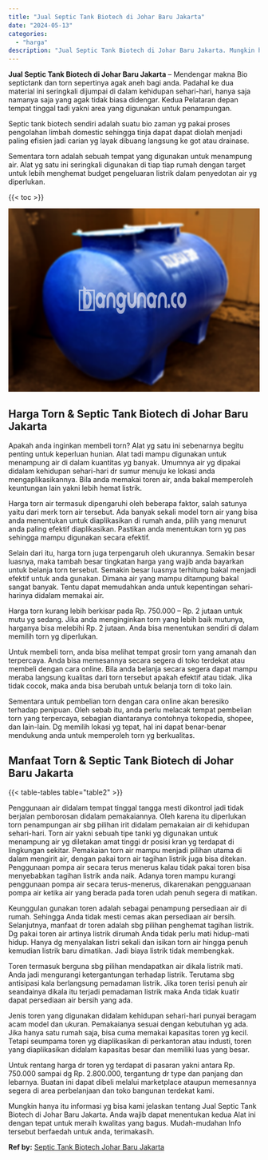 ```yaml
---
title: "Jual Septic Tank Biotech di Johar Baru Jakarta"
date: "2024-05-13"
categories: 
  - "harga"
description: "Jual Septic Tank Biotech di Johar Baru Jakarta. Mungkin hanya itu informasi yg bisa kami jelaskan tentang Jual Septic Tank Biotech di Johar Baru Jakarta. And..."
---
```


**Jual Septic Tank Biotech di Johar Baru Jakarta** – Mendengar makna Bio septictank dan torn sepertinya agak aneh bagi anda. Padahal ke dua material ini seringkali dijumpai di dalam kehidupan sehari-hari, hanya saja namanya saja yang agak tidak biasa didengar. Kedua Pelataran depan tempat tinggal tadi yakni area yang digunakan untuk penampungan.

Septic tank biotech sendiri adalah suatu bio zaman yg pakai proses pengolahan limbah domestic sehingga tinja dapat dapat diolah menjadi paling efisien jadi carian yg layak dibuang langsung ke got atau drainase.

Sementara torn adalah sebuah tempat yang digunakan untuk menampung air. Alat yg satu ini seringkali digunakan di tiap tiap rumah dengan target untuk lebih menghemat budget pengeluaran listrik dalam penyedotan air yg diperlukan.

{{< toc >}}

![Jual Septic Tank Biotech di Johar Baru Jakarta](/images/jual-bio-septictank-02.png)

## Harga Torn & Septic Tank Biotech di Johar Baru Jakarta

Apakah anda inginkan membeli torn? Alat yg satu ini sebenarnya begitu penting untuk keperluan hunian. Alat tadi mampu digunakan untuk menampung air di dalam kuantitas yg banyak. Umumnya air yg dipakai didalam kehidupan sehari-hari dr sumur menuju ke lokasi anda mengaplikasikannya. Bila anda memakai toren air, anda bakal memperoleh keuntungan lain yakni lebih hemat listrik.

Harga torn air termasuk dipengaruhi oleh beberapa faktor, salah satunya yaitu dari merk torn air tersebut. Ada banyak sekali model torn air yang bisa anda menentukan untuk diaplikasikan di rumah anda, pilih yang menurut anda paling efektif diaplikasikan. Pastikan anda menentukan torn yg pas sehingga mampu digunakan secara efektif.

Selain dari itu, harga torn juga terpengaruh oleh ukurannya. Semakin besar luasnya, maka tambah besar tingkatan harga yang wajib anda bayarkan untuk belanja torn tersebut. Semakin besar luasnya terhitung bakal menjadi efektif untuk anda gunakan. Dimana air yang mampu ditampung bakal sangat banyak. Tentu dapat memudahkan anda untuk kepentingan sehari-harinya didalam memakai air.

Harga torn kurang lebih berkisar pada Rp. 750.000 – Rp. 2 jutaan untuk mutu yg sedang. Jika anda menginginkan torn yang lebih baik mutunya, harganya bisa melebihi Rp. 2 jutaan. Anda bisa menentukan sendiri di dalam memilih torn yg diperlukan.

Untuk membeli torn, anda bisa melihat tempat grosir torn yang amanah dan terpercaya. Anda bisa memesannya secara segera di toko terdekat atau membeli dengan cara online. Bila anda belanja secara segera dapat mampu meraba langsung kualitas dari torn tersebut apakah efektif atau tidak. Jika tidak cocok, maka anda bisa berubah untuk belanja torn di toko lain.

Sementara untuk pembelian torn dengan cara online akan beresiko terhadap penipuan. Oleh sebab itu, anda perlu melacak tempat pembelian torn yang terpercaya, sebagian diantaranya contohnya tokopedia, shopee, dan lain-lain. Dg memilih lokasi yg tepat, hal ini dapat benar-benar mendukung anda untuk memperoleh torn yg berkualitas.

## Manfaat Torn & Septic Tank Biotech di Johar Baru Jakarta

{{< table-tables table="table2" >}}

Penggunaan air didalam tempat tinggal tangga mesti dikontrol jadi tidak berjalan pemborosan didalam pemakaiannya. Oleh karena itu diperlukan torn penampungan air sbg pilihan irit didalam pemakaian air di kehidupan sehari-hari. Torn air yakni sebuah tipe tanki yg digunakan untuk menampung air yg diletakan amat tinggi dr posisi kran yg terdapat di lingkungan sekitar. Pemakaian torn air mampu menjadi pilihan utama di dalam mengirit air, dengan pakai torn air tagihan listrik juga bisa ditekan. Penggunaan pompa air secara terus menerus kalau tidak pakai toren bisa menyebabkan tagihan listrik anda naik. Adanya toren mampu kurangi penggunaan pompa air secara terus-menerus, dikarenakan pengguanaan pompa air ketika air yang berada pada toren udah penuh segera di matikan.

Keunggulan gunakan toren adalah sebagai penampung persediaan air di rumah. Sehingga Anda tidak mesti cemas akan persediaan air bersih. Selanjutnya, manfaat dr toren adalah sbg pilihan penghemat tagihan listrik. Dg pakai toren air artinya listrik dirumah Anda tidak perlu mati hidup-mati hidup. Hanya dg menyalakan listri sekali dan isikan torn air hingga penuh kemudian listrik baru dimatikan. Jadi biaya listrik tidak membengkak.

Toren termasuk berguna sbg pilihan mendapatkan air dikala listrik mati. Anda jadi mengurangi ketergantungan terhadap listrik. Terutama sbg antisipasi kala berlangsung pemadaman listrik. Jika toren terisi penuh air seandainya dikala itu terjadi pemadaman listrik maka Anda tidak kuatir dapat persediaan air bersih yang ada.

Jenis toren yang digunakan didalam kehidupan sehari-hari punyai beragam acam model dan ukuran. Pemakaianya sesuai dengan kebutuhan yg ada. Jika hanya satu rumah saja, bisa cuma memakai kapasitas toren yg kecil. Tetapi seumpama toren yg diaplikasikan di perkantoran atau industi, toren yang diaplikasikan didalam kapasitas besar dan memiliki luas yang besar.

Untuk rentang harga dr toren yg terdapat di pasaran yakni antara Rp. 750.000 sampai dg Rp. 2.800.000, tergantung dr type dan panjang dan lebarnya. Buatan ini dapat dibeli melalui marketplace ataupun memesannya segera di area perbelanjaan dan toko bangunan terdekat kami.

Mungkin hanya itu informasi yg bisa kami jelaskan tentang Jual Septic Tank Biotech di Johar Baru Jakarta. Anda wajib dapat menentukan kedua Alat ini dengan tepat untuk meraih kwalitas yang bagus. Mudah-mudahan Info tersebut berfaedah untuk anda, terimakasih.

**Ref by:** [Septic Tank Biotech Johar Baru Jakarta](https://id.wikipedia.org/wiki/Septic)
